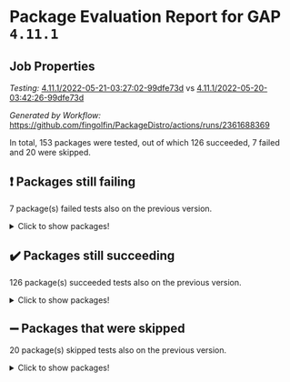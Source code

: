 # Package Evaluation Report for GAP `4.11.1`

## Job Properties

*Testing:* [4.11.1/2022-05-21-03:27:02-99dfe73d](https://github.com/fingolfin/PackageDistro/blob/data/reports/4.11.1/2022-05-21-03:27:02-99dfe73d) vs [4.11.1/2022-05-20-03:42:26-99dfe73d](https://github.com/fingolfin/PackageDistro/blob/data/reports/4.11.1/2022-05-20-03:42:26-99dfe73d)

*Generated by Workflow:* https://github.com/fingolfin/PackageDistro/actions/runs/2361688369

In total, 153 packages were tested, out of which 126 succeeded, 7 failed and 20 were skipped.

## :exclamation: Packages still failing

7 package(s) failed tests also on the previous version.
<details><summary>Click to show packages!</summary>

- fining 1.4.1 [(failure)](https://github.com/fingolfin/PackageDistro/runs/6534272618?check_suite_focus=true)
- francy 1.2.4 [(failure)](https://github.com/fingolfin/PackageDistro/runs/6534272877?check_suite_focus=true)
- hap 1.39 [(failure)](https://github.com/fingolfin/PackageDistro/runs/6534273151?check_suite_focus=true)
- normalizinterface 1.3.2 [(failure)](https://github.com/fingolfin/PackageDistro/runs/6534273888?check_suite_focus=true)
- packagemanager 1.2 [(failure)](https://github.com/fingolfin/PackageDistro/runs/6534274129?check_suite_focus=true)
- recog 1.3.2 [(failure)](https://github.com/fingolfin/PackageDistro/runs/6534274534?check_suite_focus=true)
- semigroups 4.0.0 [(failure)](https://github.com/fingolfin/PackageDistro/runs/6534274784?check_suite_focus=true)
</details>

## :heavy_check_mark: Packages still succeeding

126 package(s) succeeded tests also on the previous version.
<details><summary>Click to show packages!</summary>

- ace 5.4 [(success)](https://github.com/fingolfin/PackageDistro/runs/6534271286?check_suite_focus=true)
- aclib 1.3.2 [(success)](https://github.com/fingolfin/PackageDistro/runs/6534271307?check_suite_focus=true)
- agt 0.2 [(success)](https://github.com/fingolfin/PackageDistro/runs/6534271335?check_suite_focus=true)
- alnuth 3.2.1 [(success)](https://github.com/fingolfin/PackageDistro/runs/6534271372?check_suite_focus=true)
- anupq 3.2.6 [(success)](https://github.com/fingolfin/PackageDistro/runs/6534271410?check_suite_focus=true)
- atlasrep 2.1.2 [(success)](https://github.com/fingolfin/PackageDistro/runs/6534271455?check_suite_focus=true)
- autodoc 2022.03.10 [(success)](https://github.com/fingolfin/PackageDistro/runs/6534271488?check_suite_focus=true)
- automata 1.15 [(success)](https://github.com/fingolfin/PackageDistro/runs/6534271530?check_suite_focus=true)
- automgrp 1.3.2 [(success)](https://github.com/fingolfin/PackageDistro/runs/6534271593?check_suite_focus=true)
- autpgrp 1.10.2 [(success)](https://github.com/fingolfin/PackageDistro/runs/6534271640?check_suite_focus=true)
- cap 2022.05-05 [(success)](https://github.com/fingolfin/PackageDistro/runs/6534271674?check_suite_focus=true)
- caratinterface 2.3.3 [(success)](https://github.com/fingolfin/PackageDistro/runs/6534271704?check_suite_focus=true)
- cddinterface 2020.06.24 [(success)](https://github.com/fingolfin/PackageDistro/runs/6534271743?check_suite_focus=true)
- circle 1.6.5 [(success)](https://github.com/fingolfin/PackageDistro/runs/6534271760?check_suite_focus=true)
- classicpres 1.22 [(success)](https://github.com/fingolfin/PackageDistro/runs/6534271794?check_suite_focus=true)
- cohomolo 1.6.10 [(success)](https://github.com/fingolfin/PackageDistro/runs/6534271815?check_suite_focus=true)
- congruence 1.2.4 [(success)](https://github.com/fingolfin/PackageDistro/runs/6534271845?check_suite_focus=true)
- corelg 1.56 [(success)](https://github.com/fingolfin/PackageDistro/runs/6534271869?check_suite_focus=true)
- crime 1.6 [(success)](https://github.com/fingolfin/PackageDistro/runs/6534271896?check_suite_focus=true)
- crisp 1.4.5 [(success)](https://github.com/fingolfin/PackageDistro/runs/6534271928?check_suite_focus=true)
- crypting 0.10 [(success)](https://github.com/fingolfin/PackageDistro/runs/6534271958?check_suite_focus=true)
- cryst 4.1.24 [(success)](https://github.com/fingolfin/PackageDistro/runs/6534271974?check_suite_focus=true)
- crystcat 1.1.9 [(success)](https://github.com/fingolfin/PackageDistro/runs/6534271993?check_suite_focus=true)
- ctbllib 1.3.4 [(success)](https://github.com/fingolfin/PackageDistro/runs/6534272018?check_suite_focus=true)
- cubefree 1.19 [(success)](https://github.com/fingolfin/PackageDistro/runs/6534272042?check_suite_focus=true)
- curlinterface 2.2.2 [(success)](https://github.com/fingolfin/PackageDistro/runs/6534272081?check_suite_focus=true)
- cvec 2.7.5 [(success)](https://github.com/fingolfin/PackageDistro/runs/6534272111?check_suite_focus=true)
- datastructures 0.2.7 [(success)](https://github.com/fingolfin/PackageDistro/runs/6534272191?check_suite_focus=true)
- deepthought 1.0.5 [(success)](https://github.com/fingolfin/PackageDistro/runs/6534272230?check_suite_focus=true)
- design 1.7 [(success)](https://github.com/fingolfin/PackageDistro/runs/6534272250?check_suite_focus=true)
- difsets 2.3.1 [(success)](https://github.com/fingolfin/PackageDistro/runs/6534272287?check_suite_focus=true)
- digraphs 1.5.2 [(success)](https://github.com/fingolfin/PackageDistro/runs/6534272327?check_suite_focus=true)
- edim 1.3.5 [(success)](https://github.com/fingolfin/PackageDistro/runs/6534272395?check_suite_focus=true)
- example 4.3.1 [(success)](https://github.com/fingolfin/PackageDistro/runs/6534272419?check_suite_focus=true)
- factint 1.6.3 [(success)](https://github.com/fingolfin/PackageDistro/runs/6534272452?check_suite_focus=true)
- ferret 1.0.7 [(success)](https://github.com/fingolfin/PackageDistro/runs/6534272495?check_suite_focus=true)
- fga 1.4.0 [(success)](https://github.com/fingolfin/PackageDistro/runs/6534272549?check_suite_focus=true)
- float 1.0.3 [(success)](https://github.com/fingolfin/PackageDistro/runs/6534272670?check_suite_focus=true)
- format 1.4.3 [(success)](https://github.com/fingolfin/PackageDistro/runs/6534272719?check_suite_focus=true)
- forms 1.2.7 [(success)](https://github.com/fingolfin/PackageDistro/runs/6534272755?check_suite_focus=true)
- fplsa 1.2.5 [(success)](https://github.com/fingolfin/PackageDistro/runs/6534272800?check_suite_focus=true)
- fr 2.4.8 [(success)](https://github.com/fingolfin/PackageDistro/runs/6534272850?check_suite_focus=true)
- fwtree 1.3 [(success)](https://github.com/fingolfin/PackageDistro/runs/6534272898?check_suite_focus=true)
- gbnp 1.0.5 [(success)](https://github.com/fingolfin/PackageDistro/runs/6534272923?check_suite_focus=true)
- generalizedmorphismsforcap 2022.05-01 [(success)](https://github.com/fingolfin/PackageDistro/runs/6534272949?check_suite_focus=true)
- genss 1.6.6 [(success)](https://github.com/fingolfin/PackageDistro/runs/6534272974?check_suite_focus=true)
- gradedringforhomalg 2022.03-01 [(success)](https://github.com/fingolfin/PackageDistro/runs/6534273003?check_suite_focus=true)
- grape 4.8.5 [(success)](https://github.com/fingolfin/PackageDistro/runs/6534273030?check_suite_focus=true)
- groupoids 1.69 [(success)](https://github.com/fingolfin/PackageDistro/runs/6534273054?check_suite_focus=true)
- grpconst 2.6.2 [(success)](https://github.com/fingolfin/PackageDistro/runs/6534273079?check_suite_focus=true)
- guarana 0.96.3 [(success)](https://github.com/fingolfin/PackageDistro/runs/6534273101?check_suite_focus=true)
- guava 3.16 [(success)](https://github.com/fingolfin/PackageDistro/runs/6534273125?check_suite_focus=true)
- hapcryst 0.1.14 [(success)](https://github.com/fingolfin/PackageDistro/runs/6534273176?check_suite_focus=true)
- hecke 1.5.3 [(success)](https://github.com/fingolfin/PackageDistro/runs/6534273197?check_suite_focus=true)
- help 3.5 [(success)](https://github.com/fingolfin/PackageDistro/runs/6534273217?check_suite_focus=true)
- idrel 2.43 [(success)](https://github.com/fingolfin/PackageDistro/runs/6534273250?check_suite_focus=true)
- images 1.3.1 [(success)](https://github.com/fingolfin/PackageDistro/runs/6534273286?check_suite_focus=true)
- intpic 0.2.4 [(success)](https://github.com/fingolfin/PackageDistro/runs/6534273313?check_suite_focus=true)
- io 4.7.2 [(success)](https://github.com/fingolfin/PackageDistro/runs/6534273343?check_suite_focus=true)
- irredsol 1.4.3 [(success)](https://github.com/fingolfin/PackageDistro/runs/6534273393?check_suite_focus=true)
- json 2.1.0 [(success)](https://github.com/fingolfin/PackageDistro/runs/6534273420?check_suite_focus=true)
- jupyterkernel 1.4.1 [(success)](https://github.com/fingolfin/PackageDistro/runs/6534273446?check_suite_focus=true)
- jupyterviz 1.5.1 [(success)](https://github.com/fingolfin/PackageDistro/runs/6534273459?check_suite_focus=true)
- kan 1.34 [(success)](https://github.com/fingolfin/PackageDistro/runs/6534273484?check_suite_focus=true)
- kbmag 1.5.9 [(success)](https://github.com/fingolfin/PackageDistro/runs/6534273505?check_suite_focus=true)
- laguna 3.9.5 [(success)](https://github.com/fingolfin/PackageDistro/runs/6534273525?check_suite_focus=true)
- liealgdb 2.2.1 [(success)](https://github.com/fingolfin/PackageDistro/runs/6534273545?check_suite_focus=true)
- liepring 2.6 [(success)](https://github.com/fingolfin/PackageDistro/runs/6534273566?check_suite_focus=true)
- liering 2.4.2 [(success)](https://github.com/fingolfin/PackageDistro/runs/6534273589?check_suite_focus=true)
- linearalgebraforcap 2022.05-03 [(success)](https://github.com/fingolfin/PackageDistro/runs/6534273619?check_suite_focus=true)
- loops 3.4.1 [(success)](https://github.com/fingolfin/PackageDistro/runs/6534273648?check_suite_focus=true)
- lpres 1.0.3 [(success)](https://github.com/fingolfin/PackageDistro/runs/6534273669?check_suite_focus=true)
- majoranaalgebras 1.4 [(success)](https://github.com/fingolfin/PackageDistro/runs/6534273685?check_suite_focus=true)
- mapclass 1.4.5 [(success)](https://github.com/fingolfin/PackageDistro/runs/6534273707?check_suite_focus=true)
- matgrp 0.64 [(success)](https://github.com/fingolfin/PackageDistro/runs/6534273721?check_suite_focus=true)
- modisom 2.5.2 [(success)](https://github.com/fingolfin/PackageDistro/runs/6534273737?check_suite_focus=true)
- modulepresentationsforcap 2022.05-02 [(success)](https://github.com/fingolfin/PackageDistro/runs/6534273751?check_suite_focus=true)
- monoidalcategories 2022.05-02 [(success)](https://github.com/fingolfin/PackageDistro/runs/6534273771?check_suite_focus=true)
- nconvex 2020.11-04 [(success)](https://github.com/fingolfin/PackageDistro/runs/6534273789?check_suite_focus=true)
- nilmat 1.4.1 [(success)](https://github.com/fingolfin/PackageDistro/runs/6534273814?check_suite_focus=true)
- nock 1.5 [(success)](https://github.com/fingolfin/PackageDistro/runs/6534273856?check_suite_focus=true)
- nq 2.5.8 [(success)](https://github.com/fingolfin/PackageDistro/runs/6534273949?check_suite_focus=true)
- numericalsgps 1.3.0 [(success)](https://github.com/fingolfin/PackageDistro/runs/6534274001?check_suite_focus=true)
- openmath 11.5.1 [(success)](https://github.com/fingolfin/PackageDistro/runs/6534274044?check_suite_focus=true)
- orb 4.8.4 [(success)](https://github.com/fingolfin/PackageDistro/runs/6534274086?check_suite_focus=true)
- patternclass 2.4.2 [(success)](https://github.com/fingolfin/PackageDistro/runs/6534274162?check_suite_focus=true)
- permut 2.0.4 [(success)](https://github.com/fingolfin/PackageDistro/runs/6534274208?check_suite_focus=true)
- polenta 1.3.10 [(success)](https://github.com/fingolfin/PackageDistro/runs/6534274241?check_suite_focus=true)
- polymaking 0.8.6 [(success)](https://github.com/fingolfin/PackageDistro/runs/6534274271?check_suite_focus=true)
- primgrp 3.4.2 [(success)](https://github.com/fingolfin/PackageDistro/runs/6534274314?check_suite_focus=true)
- profiling 2.5.0 [(success)](https://github.com/fingolfin/PackageDistro/runs/6534274341?check_suite_focus=true)
- qpa 1.33 [(success)](https://github.com/fingolfin/PackageDistro/runs/6534274373?check_suite_focus=true)
- quagroup 1.8.3 [(success)](https://github.com/fingolfin/PackageDistro/runs/6534274416?check_suite_focus=true)
- radiroot 2.9 [(success)](https://github.com/fingolfin/PackageDistro/runs/6534274448?check_suite_focus=true)
- rcwa 4.6.4 [(success)](https://github.com/fingolfin/PackageDistro/runs/6534274481?check_suite_focus=true)
- rds 1.8 [(success)](https://github.com/fingolfin/PackageDistro/runs/6534274512?check_suite_focus=true)
- repndecomp 1.2.1 [(success)](https://github.com/fingolfin/PackageDistro/runs/6534274567?check_suite_focus=true)
- repsn 3.1.0 [(success)](https://github.com/fingolfin/PackageDistro/runs/6534274618?check_suite_focus=true)
- resclasses 4.7.2 [(success)](https://github.com/fingolfin/PackageDistro/runs/6534274696?check_suite_focus=true)
- scscp 2.3.1 [(success)](https://github.com/fingolfin/PackageDistro/runs/6534274744?check_suite_focus=true)
- sglppow 2.2 [(success)](https://github.com/fingolfin/PackageDistro/runs/6534274820?check_suite_focus=true)
- sgpviz 0.999.5 [(success)](https://github.com/fingolfin/PackageDistro/runs/6534274871?check_suite_focus=true)
- simpcomp 2.1.14 [(success)](https://github.com/fingolfin/PackageDistro/runs/6534274899?check_suite_focus=true)
- singular 2020.12.18 [(success)](https://github.com/fingolfin/PackageDistro/runs/6534274919?check_suite_focus=true)
- sla 1.5.3 [(success)](https://github.com/fingolfin/PackageDistro/runs/6534274948?check_suite_focus=true)
- smallgrp 1.5 [(success)](https://github.com/fingolfin/PackageDistro/runs/6534274984?check_suite_focus=true)
- smallsemi 0.6.13 [(success)](https://github.com/fingolfin/PackageDistro/runs/6534275025?check_suite_focus=true)
- sonata 2.9.4 [(success)](https://github.com/fingolfin/PackageDistro/runs/6534275058?check_suite_focus=true)
- sophus 1.25 [(success)](https://github.com/fingolfin/PackageDistro/runs/6534275109?check_suite_focus=true)
- spinsym 1.5.2 [(success)](https://github.com/fingolfin/PackageDistro/runs/6534275157?check_suite_focus=true)
- symbcompcc 1.3.2 [(success)](https://github.com/fingolfin/PackageDistro/runs/6534275197?check_suite_focus=true)
- thelma 1.3 [(success)](https://github.com/fingolfin/PackageDistro/runs/6534275251?check_suite_focus=true)
- tomlib 1.2.9 [(success)](https://github.com/fingolfin/PackageDistro/runs/6534275325?check_suite_focus=true)
- toric 1.9.5 [(success)](https://github.com/fingolfin/PackageDistro/runs/6534275372?check_suite_focus=true)
- transgrp 3.6.2 [(success)](https://github.com/fingolfin/PackageDistro/runs/6534275417?check_suite_focus=true)
- ugaly 4.0.2 [(success)](https://github.com/fingolfin/PackageDistro/runs/6534275455?check_suite_focus=true)
- unipot 1.5 [(success)](https://github.com/fingolfin/PackageDistro/runs/6534275487?check_suite_focus=true)
- unitlib 4.1.0 [(success)](https://github.com/fingolfin/PackageDistro/runs/6534275510?check_suite_focus=true)
- utils 0.72 [(success)](https://github.com/fingolfin/PackageDistro/runs/6534275532?check_suite_focus=true)
- uuid 0.7 [(success)](https://github.com/fingolfin/PackageDistro/runs/6534275556?check_suite_focus=true)
- walrus 0.9991 [(success)](https://github.com/fingolfin/PackageDistro/runs/6534275591?check_suite_focus=true)
- wedderga 4.10.2 [(success)](https://github.com/fingolfin/PackageDistro/runs/6534275613?check_suite_focus=true)
- xmod 2.88 [(success)](https://github.com/fingolfin/PackageDistro/runs/6534275653?check_suite_focus=true)
- xmodalg 1.22 [(success)](https://github.com/fingolfin/PackageDistro/runs/6534275686?check_suite_focus=true)
- yangbaxter 0.10.0 [(success)](https://github.com/fingolfin/PackageDistro/runs/6534275724?check_suite_focus=true)
- zeromqinterface 0.13 [(success)](https://github.com/fingolfin/PackageDistro/runs/6534275752?check_suite_focus=true)
</details>

## :heavy_minus_sign: Packages that were skipped

20 package(s) skipped tests also on the previous version.
<details><summary>Click to show packages!</summary>

- 4ti2interface 2022.03-01 [(skipped)](https://github.com/fingolfin/PackageDistro/runs/6534229328?check_suite_focus=true)
- browse 1.8.14 [(skipped)](https://github.com/fingolfin/PackageDistro/runs/6534229328?check_suite_focus=true)
- examplesforhomalg 2022.03-01 [(skipped)](https://github.com/fingolfin/PackageDistro/runs/6534229328?check_suite_focus=true)
- gapdoc 1.6.5 [(skipped)](https://github.com/fingolfin/PackageDistro/runs/6534229328?check_suite_focus=true)
- gauss 2022.03-01 [(skipped)](https://github.com/fingolfin/PackageDistro/runs/6534229328?check_suite_focus=true)
- gaussforhomalg 2022.03-01 [(skipped)](https://github.com/fingolfin/PackageDistro/runs/6534229328?check_suite_focus=true)
- gradedmodules 2022.03-01 [(skipped)](https://github.com/fingolfin/PackageDistro/runs/6534229328?check_suite_focus=true)
- homalg 2022.03-01 [(skipped)](https://github.com/fingolfin/PackageDistro/runs/6534229328?check_suite_focus=true)
- homalgtocas 2022.03-01 [(skipped)](https://github.com/fingolfin/PackageDistro/runs/6534229328?check_suite_focus=true)
- io_forhomalg 2022.03-01 [(skipped)](https://github.com/fingolfin/PackageDistro/runs/6534229328?check_suite_focus=true)
- itc 1.5.1 [(skipped)](https://github.com/fingolfin/PackageDistro/runs/6534229328?check_suite_focus=true)
- localizeringforhomalg 2022.03-01 [(skipped)](https://github.com/fingolfin/PackageDistro/runs/6534229328?check_suite_focus=true)
- matricesforhomalg 2022.04-01 [(skipped)](https://github.com/fingolfin/PackageDistro/runs/6534229328?check_suite_focus=true)
- modules 2022.03-01 [(skipped)](https://github.com/fingolfin/PackageDistro/runs/6534229328?check_suite_focus=true)
- polycyclic 2.16 [(skipped)](https://github.com/fingolfin/PackageDistro/runs/6534229328?check_suite_focus=true)
- ringsforhomalg 2022.04-01 [(skipped)](https://github.com/fingolfin/PackageDistro/runs/6534229328?check_suite_focus=true)
- sco 2022.03-01 [(skipped)](https://github.com/fingolfin/PackageDistro/runs/6534229328?check_suite_focus=true)
- toolsforhomalg 2022.04-03 [(skipped)](https://github.com/fingolfin/PackageDistro/runs/6534229328?check_suite_focus=true)
- toricvarieties 2022.03.23 [(skipped)](https://github.com/fingolfin/PackageDistro/runs/6534229328?check_suite_focus=true)
- xgap 4.31 [(skipped)](https://github.com/fingolfin/PackageDistro/runs/6534229328?check_suite_focus=true)
</details>

